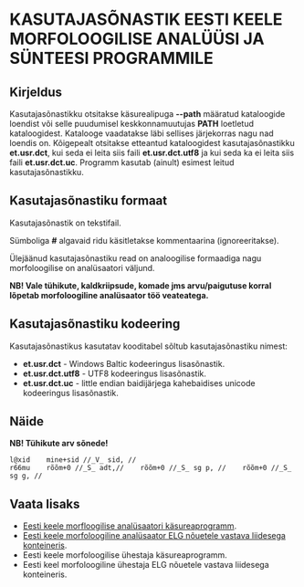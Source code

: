 # KASUTAJASÕNASTIK EESTI KEELE MORFOLOOGILISE ANALÜÜSI JA SÜNTEESI PROGRAMMILE

## Kirjeldus
Kasutajasõnastikku otsitakse käsurealipuga **--path** määratud kataloogide loendist 
või selle puudumisel keskkonnamuutujas **PATH** loetletud kataloogidest. 
Katalooge vaadatakse läbi sellises järjekorras nagu nad loendis on. 
Kõigepealt otsitakse etteantud kataloogidest kasutajasõnastikku **et.usr.dct**, 
kui seda ei leita siis faili **et.usr.dct.utf8** ja kui seda ka ei leita siis 
faili **et.usr.dct.uc**. Programm kasutab (ainult) esimest leitud kasutajasõnastikku.

## Kasutajasõnastiku formaat
Kasutajasõnastik on tekstifail.

Sümboliga **#** algavaid ridu käsitletakse kommentaarina (ignoreeritakse).

Ülejäänud kasutajasõnastiku read on analoogilise formaadiga nagu 
morfoloogilise on analüsaatori väljund.

**NB! Vale tühikute, kaldkriipsude, komade jms arvu/paigutuse korral lõpetab 
morfoloogiline analüsaator töö veateatega.**

## Kasutajasõnastiku kodeering
Kasutajasõnastikus kasutatav kooditabel sõltub kasutajasõnastiku nimest:
* **et.usr.dct** - Windows Baltic kodeeringus lisasõnastik.
* **et.usr.dct.utf8** - UTF8 kodeeringus lisasõnastik.
* **et.usr.dct.uc** - little endian baidijärjega kahebaidises unicode kodeeringus lisasõnastik.

## Näide
**NB! Tühikute arv sõnede!**
```
l@xid    mine+sid //_V_ sid, //
r66mu    rõõm+0 //_S_ adt,//    rõõm+0 //_S_ sg p, //    rõõm+0 //_S_ sg g, //
```

## Vaata lisaks
* [Eesti keele morfloogilise analüsaatori käsureaprogramm](https://github.com/Filosoft/vabamorf/blob/master/apps/cmdline/vmeta/LOEMIND.md).
* [Eesti keele morfoloogiline analüsaator ELG nõuetele vastava liidesega konteineris](https://gitlab.com/tarmo.vaino/docker-elg-morf).
* Eesti keele morfoloogilise ühestaja käsureaprogramm.
* Eesti keel morfoloogiline ühestaja ELG nõuetele vastava liidesega konteineris.
